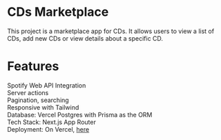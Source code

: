 # CDs Marketplace
This project is a marketplace app for CDs. It allows users to view a list of CDs, add new CDs or view details about a specific CD.

# Features
Spotify Web API Integration\
Server actions\
Pagination, searching\
Responsive with Tailwind\
Database: Vercel Postgres with Prisma as the ORM\
Tech Stack: Next.js App Router \
Deployment: On Vercel, [here](https://cds-marketplace.vercel.app/)
